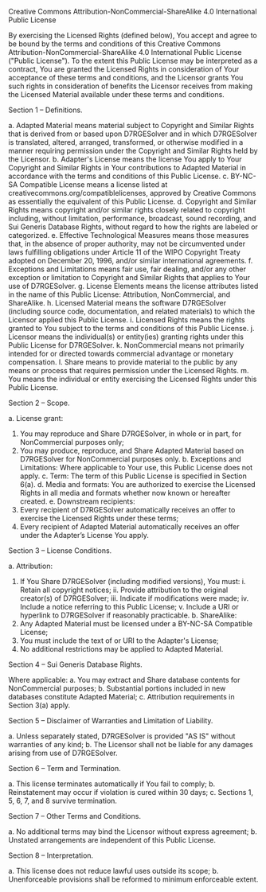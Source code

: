 Creative Commons Attribution-NonCommercial-ShareAlike 4.0 International Public License

By exercising the Licensed Rights (defined below), You accept and agree to be bound by the terms and conditions of this Creative Commons Attribution-NonCommercial-ShareAlike 4.0 International Public License ("Public License"). To the extent this Public License may be interpreted as a contract, You are granted the Licensed Rights in consideration of Your acceptance of these terms and conditions, and the Licensor grants You such rights in consideration of benefits the Licensor receives from making the Licensed Material available under these terms and conditions.

Section 1 – Definitions.

a. Adapted Material means material subject to Copyright and Similar Rights that is derived from or based upon D7RGESolver and in which D7RGESolver is translated, altered, arranged, transformed, or otherwise modified in a manner requiring permission under the Copyright and Similar Rights held by the Licensor.
b. Adapter's License means the license You apply to Your Copyright and Similar Rights in Your contributions to Adapted Material in accordance with the terms and conditions of this Public License.
c. BY-NC-SA Compatible License means a license listed at creativecommons.org/compatiblelicenses, approved by Creative Commons as essentially the equivalent of this Public License.
d. Copyright and Similar Rights means copyright and/or similar rights closely related to copyright including, without limitation, performance, broadcast, sound recording, and Sui Generis Database Rights, without regard to how the rights are labeled or categorized.
e. Effective Technological Measures means those measures that, in the absence of proper authority, may not be circumvented under laws fulfilling obligations under Article 11 of the WIPO Copyright Treaty adopted on December 20, 1996, and/or similar international agreements.
f. Exceptions and Limitations means fair use, fair dealing, and/or any other exception or limitation to Copyright and Similar Rights that applies to Your use of D7RGESolver.
g. License Elements means the license attributes listed in the name of this Public License: Attribution, NonCommercial, and ShareAlike.
h. Licensed Material means the software D7RGESolver (including source code, documentation, and related materials) to which the Licensor applied this Public License.
i. Licensed Rights means the rights granted to You subject to the terms and conditions of this Public License.
j. Licensor means the individual(s) or entity(ies) granting rights under this Public License for D7RGESolver.
k. NonCommercial means not primarily intended for or directed towards commercial advantage or monetary compensation.
l. Share means to provide material to the public by any means or process that requires permission under the Licensed Rights.
m. You means the individual or entity exercising the Licensed Rights under this Public License.

Section 2 – Scope.

a. License grant:
  1. You may reproduce and Share D7RGESolver, in whole or in part, for NonCommercial purposes only;
  2. You may produce, reproduce, and Share Adapted Material based on D7RGESolver for NonCommercial purposes only.
b. Exceptions and Limitations: Where applicable to Your use, this Public License does not apply.
c. Term: The term of this Public License is specified in Section 6(a).
d. Media and formats: You are authorized to exercise the Licensed Rights in all media and formats whether now known or hereafter created.
e. Downstream recipients:
  1. Every recipient of D7RGESolver automatically receives an offer to exercise the Licensed Rights under these terms;
  2. Every recipient of Adapted Material automatically receives an offer under the Adapter’s License You apply.

Section 3 – License Conditions.

a. Attribution:
  1. If You Share D7RGESolver (including modified versions), You must:
    i. Retain all copyright notices;
    ii. Provide attribution to the original creator(s) of D7RGESolver;
    iii. Indicate if modifications were made;
    iv. Include a notice referring to this Public License;
    v. Include a URI or hyperlink to D7RGESolver if reasonably practicable.
b. ShareAlike:
  1. Any Adapted Material must be licensed under a BY-NC-SA Compatible License;
  2. You must include the text of or URI to the Adapter's License;
  3. No additional restrictions may be applied to Adapted Material.

Section 4 – Sui Generis Database Rights.

Where applicable:
a. You may extract and Share database contents for NonCommercial purposes;
b. Substantial portions included in new databases constitute Adapted Material;
c. Attribution requirements in Section 3(a) apply.

Section 5 – Disclaimer of Warranties and Limitation of Liability.

a. Unless separately stated, D7RGESolver is provided "AS IS" without warranties of any kind;
b. The Licensor shall not be liable for any damages arising from use of D7RGESolver.

Section 6 – Term and Termination.

a. This license terminates automatically if You fail to comply;
b. Reinstatement may occur if violation is cured within 30 days;
c. Sections 1, 5, 6, 7, and 8 survive termination.

Section 7 – Other Terms and Conditions.

a. No additional terms may bind the Licensor without express agreement;
b. Unstated arrangements are independent of this Public License.

Section 8 – Interpretation.

a. This license does not reduce lawful uses outside its scope;
b. Unenforceable provisions shall be reformed to minimum enforceable extent.